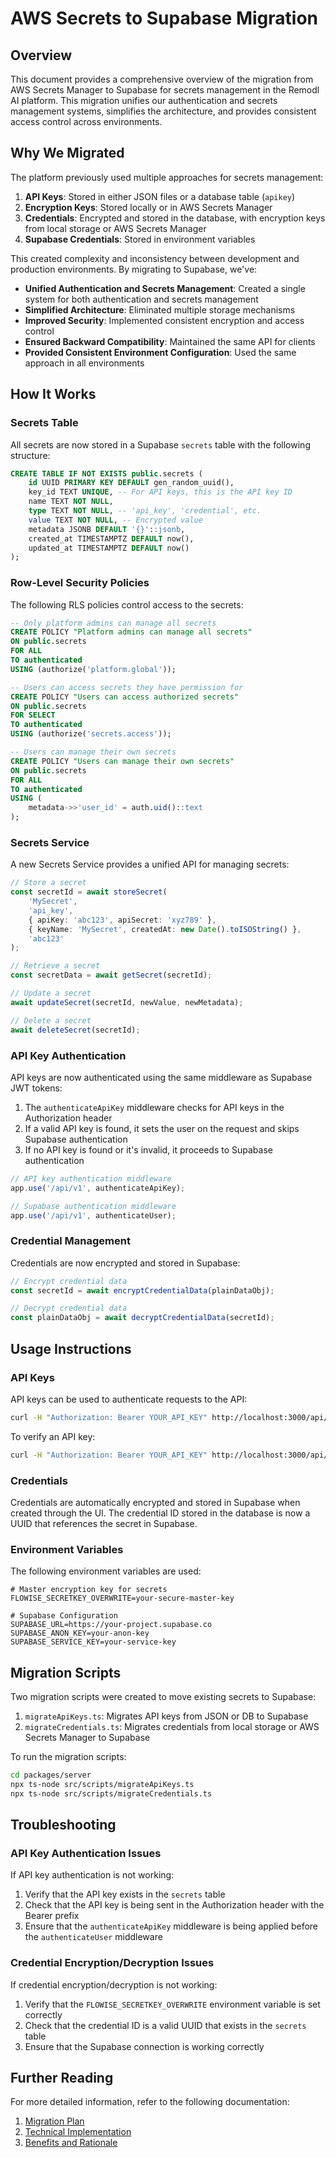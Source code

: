 # AWS Secrets to Supabase Migration

## Overview

This document provides a comprehensive overview of the migration from AWS Secrets Manager to Supabase for secrets management in the Remodl AI platform. This migration unifies our authentication and secrets management systems, simplifies the architecture, and provides consistent access control across environments.

## Why We Migrated

The platform previously used multiple approaches for secrets management:

1. **API Keys**: Stored in either JSON files or a database table (`apikey`)
2. **Encryption Keys**: Stored locally or in AWS Secrets Manager
3. **Credentials**: Encrypted and stored in the database, with encryption keys from local storage or AWS Secrets Manager
4. **Supabase Credentials**: Stored in environment variables

This created complexity and inconsistency between development and production environments. By migrating to Supabase, we've:

- **Unified Authentication and Secrets Management**: Created a single system for both authentication and secrets management
- **Simplified Architecture**: Eliminated multiple storage mechanisms
- **Improved Security**: Implemented consistent encryption and access control
- **Ensured Backward Compatibility**: Maintained the same API for clients
- **Provided Consistent Environment Configuration**: Used the same approach in all environments

## How It Works

### Secrets Table

All secrets are now stored in a Supabase `secrets` table with the following structure:

```sql
CREATE TABLE IF NOT EXISTS public.secrets (
    id UUID PRIMARY KEY DEFAULT gen_random_uuid(),
    key_id TEXT UNIQUE, -- For API keys, this is the API key ID
    name TEXT NOT NULL,
    type TEXT NOT NULL, -- 'api_key', 'credential', etc.
    value TEXT NOT NULL, -- Encrypted value
    metadata JSONB DEFAULT '{}'::jsonb,
    created_at TIMESTAMPTZ DEFAULT now(),
    updated_at TIMESTAMPTZ DEFAULT now()
);
```

### Row-Level Security Policies

The following RLS policies control access to the secrets:

```sql
-- Only platform admins can manage all secrets
CREATE POLICY "Platform admins can manage all secrets" 
ON public.secrets
FOR ALL
TO authenticated
USING (authorize('platform.global'));

-- Users can access secrets they have permission for
CREATE POLICY "Users can access authorized secrets" 
ON public.secrets
FOR SELECT
TO authenticated
USING (authorize('secrets.access'));

-- Users can manage their own secrets
CREATE POLICY "Users can manage their own secrets" 
ON public.secrets
FOR ALL
TO authenticated
USING (
    metadata->>'user_id' = auth.uid()::text
);
```

### Secrets Service

A new Secrets Service provides a unified API for managing secrets:

```typescript
// Store a secret
const secretId = await storeSecret(
    'MySecret',
    'api_key',
    { apiKey: 'abc123', apiSecret: 'xyz789' },
    { keyName: 'MySecret', createdAt: new Date().toISOString() },
    'abc123'
);

// Retrieve a secret
const secretData = await getSecret(secretId);

// Update a secret
await updateSecret(secretId, newValue, newMetadata);

// Delete a secret
await deleteSecret(secretId);
```

### API Key Authentication

API keys are now authenticated using the same middleware as Supabase JWT tokens:

1. The `authenticateApiKey` middleware checks for API keys in the Authorization header
2. If a valid API key is found, it sets the user on the request and skips Supabase authentication
3. If no API key is found or it's invalid, it proceeds to Supabase authentication

```typescript
// API key authentication middleware
app.use('/api/v1', authenticateApiKey);

// Supabase authentication middleware
app.use('/api/v1', authenticateUser);
```

### Credential Management

Credentials are now encrypted and stored in Supabase:

```typescript
// Encrypt credential data
const secretId = await encryptCredentialData(plainDataObj);

// Decrypt credential data
const plainDataObj = await decryptCredentialData(secretId);
```

## Usage Instructions

### API Keys

API keys can be used to authenticate requests to the API:

```bash
curl -H "Authorization: Bearer YOUR_API_KEY" http://localhost:3000/api/v1/user/applications
```

To verify an API key:

```bash
curl -H "Authorization: Bearer YOUR_API_KEY" http://localhost:3000/api/v1/verify/apikey/YOUR_API_KEY
```

### Credentials

Credentials are automatically encrypted and stored in Supabase when created through the UI. The credential ID stored in the database is now a UUID that references the secret in Supabase.

### Environment Variables

The following environment variables are used:

```
# Master encryption key for secrets
FLOWISE_SECRETKEY_OVERWRITE=your-secure-master-key

# Supabase Configuration
SUPABASE_URL=https://your-project.supabase.co
SUPABASE_ANON_KEY=your-anon-key
SUPABASE_SERVICE_KEY=your-service-key
```

## Migration Scripts

Two migration scripts were created to move existing secrets to Supabase:

1. `migrateApiKeys.ts`: Migrates API keys from JSON or DB to Supabase
2. `migrateCredentials.ts`: Migrates credentials from local storage or AWS Secrets Manager to Supabase

To run the migration scripts:

```bash
cd packages/server
npx ts-node src/scripts/migrateApiKeys.ts
npx ts-node src/scripts/migrateCredentials.ts
```

## Troubleshooting

### API Key Authentication Issues

If API key authentication is not working:

1. Verify that the API key exists in the `secrets` table
2. Check that the API key is being sent in the Authorization header with the Bearer prefix
3. Ensure that the `authenticateApiKey` middleware is being applied before the `authenticateUser` middleware

### Credential Encryption/Decryption Issues

If credential encryption/decryption is not working:

1. Verify that the `FLOWISE_SECRETKEY_OVERWRITE` environment variable is set correctly
2. Check that the credential ID is a valid UUID that exists in the `secrets` table
3. Ensure that the Supabase connection is working correctly

## Further Reading

For more detailed information, refer to the following documentation:

1. [Migration Plan](../../aws_secrets_migration/01_migration_plan.md)
2. [Technical Implementation](../../aws_secrets_migration/02_technical_implementation.md)
3. [Benefits and Rationale](../../aws_secrets_migration/03_benefits_and_rationale.md) 